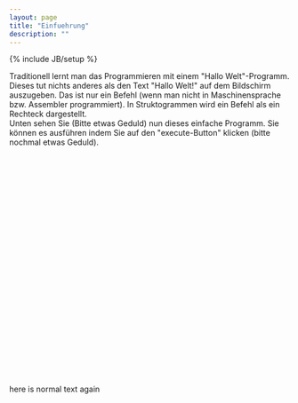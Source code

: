 ```yaml
---
layout: page
title: "Einfuehrung"
description: ""
---
```

{% include JB/setup %}

Traditionell lernt man das Programmieren mit einem "Hallo Welt"-Programm. Dieses tut nichts anderes als den Text "Hallo Welt!" auf dem Bildschirm auszugeben. Das ist nur ein Befehl (wenn man nicht in Maschinensprache bzw. Assembler programmiert). In Struktogrammen wird ein Befehl als ein Rechteck dargestellt. <br>
Unten sehen Sie (Bitte etwas Geduld) nun dieses einfache Programm. Sie k&ouml;nnen es ausführen indem Sie auf den "execute-Button" klicken (bitte nochmal etwas Geduld).



<div>
  <object classid="clsid:8AD9C840-044E-11D1-B3E9-00805F499D93" WIDTH=400 HEIGHT=200  codebase="http://java.sun.com/products/plugin/1.3/jinstall-13-win32.cab#Version=1,3,0,0">
    <PARAM NAME = CODE VALUE = "struktor.Struktor.class" >
    <PARAM NAME = ARCHIVE VALUE = "struktor.jar" >
    <PARAM NAME="type" VALUE="application/x-java-applet;version=1.3">
    <PARAM NAME="scriptable" VALUE="false">
    <PARAM NAME="Preset1" VALUE="asImage">
    <PARAM NAME="enabExecute" VALUE="true">
    <PARAM NAME="load" VALUE="hallowelt.str">
    <COMMENT>
      <EMBED type="application/x-java-applet;version=1.3"  CODE="struktor.Struktor.class" archive="struktor.jar" WIDTH=400 HEIGHT=200  scriptable=false Preset1=asImage enabExecute=true load=hallowelt.str pluginspage="http://java.sun.com/products/plugin/1.3/plugin-install.html">
      </EMBED>
    </COMMENT>
  </object>
</div>



<object classid="clsid:8AD9C840-044E-11D1-B3E9-00805F499D93" codebase="http://java.sun.com/products/plugin/1.3/jinstall-13-win32.cab#Version=1,3,0,0" height="200" width="400">
<param name="CODE" value="struktor.Struktor.class">
<param name="ARCHIVE" value="struktor.jar">
<param name="type" value="application/x-java-applet;version=1.3">
<param name="scriptable" value="false">
<param name="Preset1" value="asImage">
<param name="enabExecute" value="true">
<param name="load" value="hallowelt.str">
<comment><embed type="application/x-java-applet;version=1.3" code="struktor.Struktor.class" archive="struktor.jar" scriptable="false" preset1="asImage" enabexecute="true" load="hallowelt.str" pluginspage="http://java.sun.com/products/plugin/1.3/plugin-install.html" height="200" width="400"><noembed></COMMENT>
</noembed></comment></object>


here is normal text again
